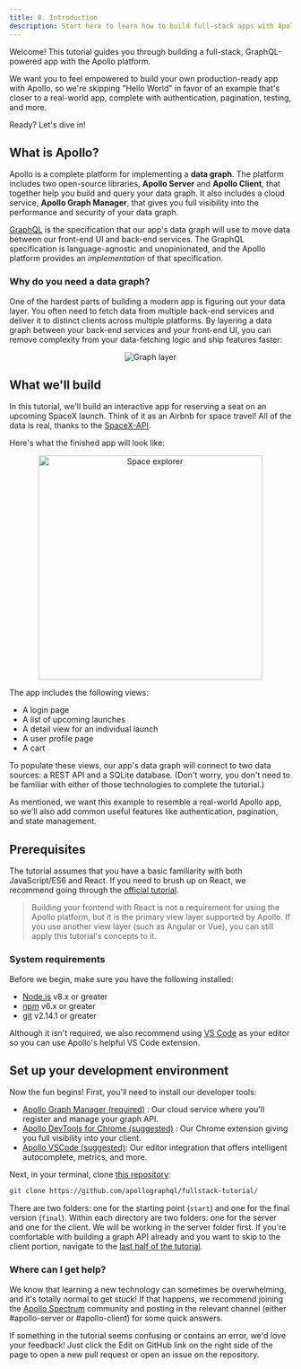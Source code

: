 ```yaml
---
title: 0. Introduction
description: Start here to learn how to build full-stack apps with Apollo
---
```


Welcome! This tutorial guides you through building a full-stack, GraphQL-powered app with the Apollo platform.

We want you to feel empowered to build your own production-ready app with Apollo, so 
we're skipping "Hello World" in favor of an example that's closer to a
real-world app, complete with authentication, pagination, testing, and more. 

Ready? Let's dive in!

## What is Apollo?

Apollo is a complete platform for implementing a **data graph**. The platform 
includes two open-source libraries, **Apollo Server** and **Apollo Client**, that 
together help you build and query your data graph. It also includes a cloud
service, **Apollo Graph Manager**, that gives you full visibility into the performance and security of your data graph.

[GraphQL](https://www.graphql.org/) is the specification that our app's data graph
will use to move data between our front-end UI and back-end services. The GraphQL
specification is language-agnostic and unopinionated, and the Apollo platform 
provides an _implementation_ of that specification.

### Why do you need a data graph?

One of the hardest parts of building a modern app is figuring out your data layer.
You often need to fetch data from multiple back-end services and deliver it to
distinct clients across multiple platforms. By layering a data graph between your 
back-end services and your front-end UI, you can remove complexity from your 
data-fetching logic and ship features faster:

<div style="text-align:center">
  <img src="../images/graph-layer.png" alt="Graph layer">
</div>

## What we'll build

In this tutorial, we'll build an interactive app for reserving a seat on an upcoming SpaceX launch. Think of it as an Airbnb for space travel! All of the data is real, thanks to the [SpaceX-API](https://github.com/r-spacex/SpaceX-API).

Here's what the finished app will look like:

<div style="text-align:center">
  <img src="../images/space-explorer.png" alt="Space explorer" width="400">
</div>

The app includes the following views:

* A login page
* A list of upcoming launches
* A detail view for an individual launch
* A user profile page
* A cart

To populate these views, our app's data graph will connect to two data sources: 
a REST API and a SQLite database. (Don't worry, you don't need to be familiar with
either of those technologies to complete the tutorial.)

As mentioned, we want this example to resemble a real-world Apollo app, so we'll
also add common useful features like authentication, pagination, and state
management.

## Prerequisites

The tutorial assumes that you have a basic familiarity with both JavaScript/ES6
and React. If you need to brush up on React, we recommend going through the [official tutorial](https://reactjs.org/tutorial/tutorial.html).

> Building your frontend with React is not a requirement for using the Apollo 
> platform, but it is the primary view layer supported by Apollo.
> If you use another view layer (such as Angular or Vue), you can still 
> apply this tutorial's concepts to it.

### System requirements

Before we begin, make sure you have the following installed:

- [Node.js](https://nodejs.org/) v8.x or greater
- [npm](https://www.npmjs.com/) v6.x or greater
- [git](https://git-scm.com/) v2.14.1 or greater

Although it isn't required, we also recommend using [VS Code](https://code.visualstudio.com/)
as your editor so you can use Apollo's helpful VS Code extension.

## Set up your development environment

Now the fun begins! First, you'll need to install our developer tools:

- [Apollo Graph Manager (required)](https://engine.apollographql.com) : Our cloud service where you'll register and manage your graph API.
- [Apollo DevTools for Chrome (suggested)](https://chrome.google.com/webstore/detail/apollo-client-developer-t/jdkknkkbebbapilgoeccciglkfbmbnfm) : Our Chrome extension giving you full visibility into your client.
- [Apollo VSCode (suggested)](https://marketplace.visualstudio.com/items?itemName=apollographql.vscode-apollo): Our editor integration that offers intelligent autocomplete, metrics, and more.

Next, in your terminal, clone [this repository](https://github.com/apollographql/fullstack-tutorial):

```bash
git clone https://github.com/apollographql/fullstack-tutorial/
```

There are two folders: one for the starting point (`start`) and one for the final version (`final`). Within each directory are two folders: one for the server and one for the client. We will be working in the server folder first. If you're comfortable with building a graph API already and you want to skip to the client portion, navigate to the [last half of the tutorial](/tutorial/client/).

<!--
TODO: Add in this section after Apollo VSCode works for server development
### Configure Apollo VSCode -->

### Where can I get help?

We know that learning a new technology can sometimes be overwhelming, and it's totally normal to get stuck! If that happens, we recommend joining the [Apollo Spectrum](https://spectrum.chat/apollo) community and posting in the relevant channel (either #apollo-server or #apollo-client) for some quick answers.

If something in the tutorial seems confusing or contains an error, we'd love your feedback! Just click the Edit on GitHub link on the right side of the page to open a new pull request or open an issue on the repository.
